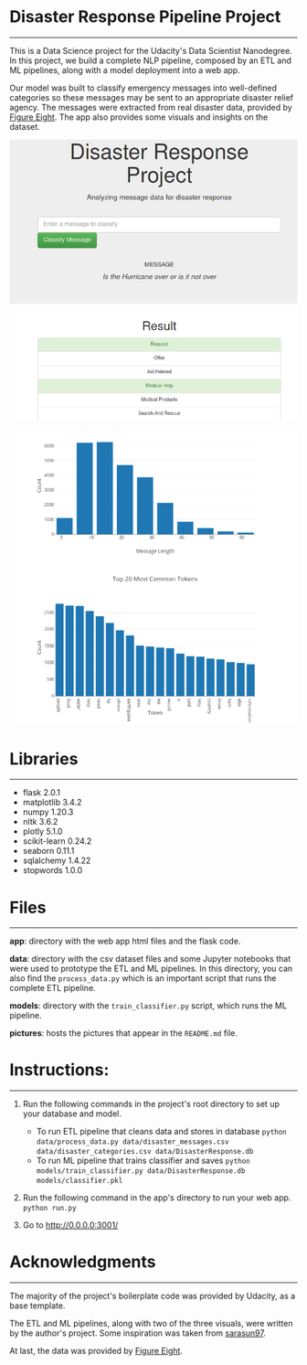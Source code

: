 # Disaster Response Pipeline Project
---
This is a Data Science project for the Udacity's Data Scientist Nanodegree. In this project, we build a complete NLP pipeline, composed by an ETL and ML pipelines, along with a model deployment into a web app.

Our model was built to classify emergency messages into well-defined categories so these messages may be sent to an appropriate disaster relief agency. The messages were extracted from real disaster data, provided by [Figure Eight](https://appen.com/). The app also provides some visuals and insights on the dataset.

![Web app - Message classification.](https://raw.githubusercontent.com/lbaiao/udacity-project2/main/pictures/pic1.png)

![Web app - Visuals.](https://raw.githubusercontent.com/lbaiao/udacity-project2/main/pictures/pic2.png)

# Libraries
---
* flask 2.0.1
* matplotlib 3.4.2
* numpy 1.20.3
* nltk 3.6.2
* plotly 5.1.0
* scikit-learn 0.24.2
* seaborn 0.11.1
* sqlalchemy 1.4.22
* stopwords 1.0.0

# Files
---
**app**: directory with the web app html files and the flask code.

**data**: directory with the csv dataset files and some Jupyter notebooks that were used to prototype the ETL and ML pipelines. In this directory, you can also find the `process_data.py` which is an important script that runs the complete ETL pipeline. 

**models**: directory with the `train_classifier.py` script, which runs the ML pipeline.

**pictures**: hosts the pictures that appear in the `README.md` file.


# Instructions:
---
1. Run the following commands in the project's root directory to set up your database and model.

    - To run ETL pipeline that cleans data and stores in database
        `python data/process_data.py data/disaster_messages.csv data/disaster_categories.csv data/DisasterResponse.db`
    - To run ML pipeline that trains classifier and saves
        `python models/train_classifier.py data/DisasterResponse.db models/classifier.pkl`

2. Run the following command in the app's directory to run your web app.
    `python run.py`

3. Go to http://0.0.0.0:3001/

# Acknowledgments 
---
The majority of the project's boilerplate code was provided by Udacity, as a base template.

The ETL and ML pipelines, along with two of the three visuals, were written by the author's project. Some inspiration was taken from [sarasun97](https://github.com/sarasun97/disaster_response_classification_pipeline).

At last, the data was provided by [Figure Eight](https://appen.com/).
